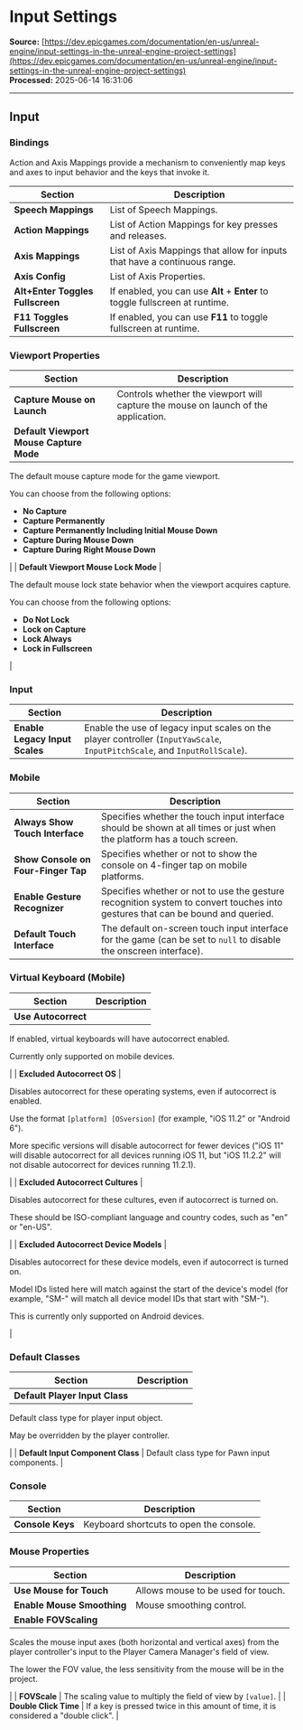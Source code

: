 # Input Settings

**Source:** [https://dev.epicgames.com/documentation/en-us/unreal-engine/input-settings-in-the-unreal-engine-project-settings](https://dev.epicgames.com/documentation/en-us/unreal-engine/input-settings-in-the-unreal-engine-project-settings)  
**Processed:** 2025-06-14 16:31:06

---

## Input

### Bindings

Action and Axis Mappings provide a mechanism to conveniently map keys and axes to input behavior and the keys that invoke it.

| **Section** | **Description** |
| --- | --- |
| **Speech Mappings** | List of Speech Mappings. |
| **Action Mappings** | List of Action Mappings for key presses and releases. |
| **Axis Mappings** | List of Axis Mappings that allow for inputs that have a continuous range. |
| **Axis Config** | List of Axis Properties. |
| **Alt+Enter Toggles Fullscreen** | If enabled, you can use **Alt** + **Enter** to toggle fullscreen at runtime. |
| **F11 Toggles Fullscreen** | If enabled, you can use **F11** to toggle fullscreen at runtime. |

### Viewport Properties

| **Section** | **Description** |
| --- | --- |
| **Capture Mouse on Launch** | Controls whether the viewport will capture the mouse on launch of the application. |
| **Default Viewport Mouse Capture Mode** | 
The default mouse capture mode for the game viewport.

You can choose from the following options:

-   **No Capture**
-   **Capture Permanently**
-   **Capture Permanently Including Initial Mouse Down**
-   **Capture During Mouse Down**
-   **Capture During Right Mouse Down**



 |
| **Default Viewport Mouse Lock Mode** | 

The default mouse lock state behavior when the viewport acquires capture.

You can choose from the following options:

-   **Do Not Lock**
-   **Lock on Capture**
-   **Lock Always**
-   **Lock in Fullscreen**



 |

### Input

| **Section** | **Description** |
| --- | --- |
| **Enable Legacy Input Scales** | Enable the use of legacy input scales on the player controller (`InputYawScale`, `InputPitchScale`, and `InputRollScale`). |

### Mobile

| **Section** | **Description** |
| --- | --- |
| **Always Show Touch Interface** | Specifies whether the touch input interface should be shown at all times or just when the platform has a touch screen. |
| **Show Console on Four-Finger Tap** | Specifies whether or not to show the console on 4-finger tap on mobile platforms. |
| **Enable Gesture Recognizer** | Specifies whether or not to use the gesture recognition system to convert touches into gestures that can be bound and queried. |
| **Default Touch Interface** | The default on-screen touch input interface for the game (can be set to `null` to disable the onscreen interface). |

### Virtual Keyboard (Mobile)

| **Section** | **Description** |
| --- | --- |
| **Use Autocorrect** | 
If enabled, virtual keyboards will have autocorrect enabled.

Currently only supported on mobile devices.



 |
| **Excluded Autocorrect OS** | 

Disables autocorrect for these operating systems, even if autocorrect is enabled.

Use the format `[platform] [OSversion]` (for example, "iOS 11.2" or "Android 6").

More specific versions will disable autocorrect for fewer devices ("iOS 11" will disable autocorrect for all devices running iOS 11, but "iOS 11.2.2" will not disable autocorrect for devices running 11.2.1).



 |
| **Excluded Autocorrect Cultures** | 

Disables autocorrect for these cultures, even if autocorrect is turned on.

These should be ISO-compliant language and country codes, such as "en" or "en-US".



 |
| **Excluded Autocorrect Device Models** | 

Disables autocorrect for these device models, even if autocorrect is turned on.

Model IDs listed here will match against the start of the device's model (for example, "SM-" will match all device model IDs that start with "SM-").

This is currently only supported on Android devices.



 |

### Default Classes

| **Section** | **Description** |
| --- | --- |
| **Default Player Input Class** | 
Default class type for player input object.

May be overridden by the player controller.



 |
| **Default Input Component Class** | Default class type for Pawn input components. |

### Console

| **Section** | **Description** |
| --- | --- |
| **Console Keys** | Keyboard shortcuts to open the console. |

### Mouse Properties

| **Section** | **Description** |
| --- | --- |
| **Use Mouse for Touch** | Allows mouse to be used for touch. |
| **Enable Mouse Smoothing** | Mouse smoothing control. |
| **Enable FOVScaling** | 
Scales the mouse input axes (both horizontal and vertical axes) from the player controller's input to the Player Camera Manager's field of view.

The lower the FOV value, the less sensitivity from the mouse will be in the project.



 |
| **FOVScale** | The scaling value to multiply the field of view by `[value]`. |
| **Double Click Time** | If a key is pressed twice in this amount of time, it is considered a "double click". |